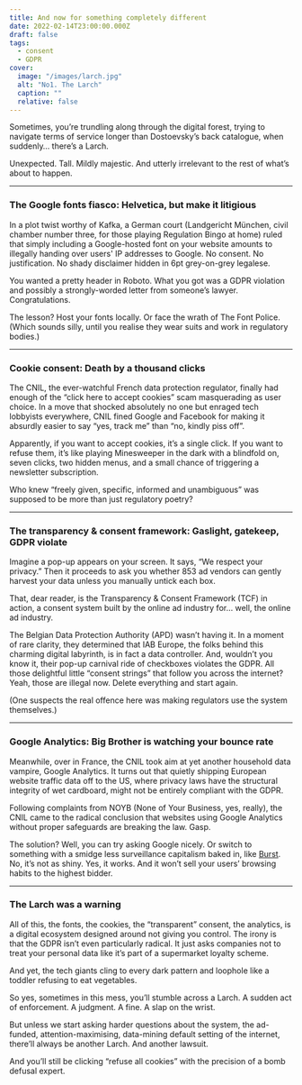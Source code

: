 ```yaml
---
title: And now for something completely different
date: 2022-02-14T23:00:00.000Z
draft: false
tags:
  - consent
  - GDPR
cover:
  image: "/images/larch.jpg"
  alt: "No1. The Larch" 
  caption: ""
  relative: false 
---
```


Sometimes, you’re trundling along through the digital forest, trying to navigate terms of service longer than Dostoevsky’s back catalogue, when suddenly… there’s a Larch.

Unexpected. Tall. Mildly majestic. And utterly irrelevant to the rest of what’s about to happen.

***

### The Google fonts fiasco: Helvetica, but make it litigious

In a plot twist worthy of Kafka, a German court (Landgericht München, civil chamber number three, for those playing Regulation Bingo at home) ruled that simply including a Google-hosted font on your website amounts to illegally handing over users' IP addresses to Google. No consent. No justification. No shady disclaimer hidden in 6pt grey-on-grey legalese.

You wanted a pretty header in Roboto. What you got was a GDPR violation and possibly a strongly-worded letter from someone’s lawyer. Congratulations.

The lesson? Host your fonts locally. Or face the wrath of The Font Police. (Which sounds silly, until you realise they wear suits and work in regulatory bodies.)

***

### Cookie consent: Death by a thousand clicks

The CNIL, the ever-watchful French data protection regulator, finally had enough of the “click here to accept cookies” scam masquerading as user choice. In a move that shocked absolutely no one but enraged tech lobbyists everywhere, CNIL fined Google and Facebook for making it absurdly easier to say “yes, track me” than “no, kindly piss off”.

Apparently, if you want to accept cookies, it’s a single click. If you want to refuse them, it’s like playing Minesweeper in the dark with a blindfold on, seven clicks, two hidden menus, and a small chance of triggering a newsletter subscription.

Who knew “freely given, specific, informed and unambiguous” was supposed to be more than just regulatory poetry?

***

### The transparency & consent framework: Gaslight, gatekeep, GDPR violate

Imagine a pop-up appears on your screen. It says, “We respect your privacy.” Then it proceeds to ask you whether 853 ad vendors can gently harvest your data unless you manually untick each box.

That, dear reader, is the Transparency & Consent Framework (TCF) in action, a consent system built by the online ad industry for… well, the online ad industry.

The Belgian Data Protection Authority (APD) wasn’t having it. In a moment of rare clarity, they determined that IAB Europe, the folks behind this charming digital labyrinth, is in fact a data controller. And, wouldn’t you know it, their pop-up carnival ride of checkboxes violates the GDPR. All those delightful little “consent strings” that follow you across the internet? Yeah, those are illegal now. Delete everything and start again.

(One suspects the real offence here was making regulators use the system themselves.)

***

### Google Analytics: Big Brother is watching your bounce rate

Meanwhile, over in France, the CNIL took aim at yet another household data vampire, Google Analytics. It turns out that quietly shipping European website traffic data off to the US, where privacy laws have the structural integrity of wet cardboard, might not be entirely compliant with the GDPR.

Following complaints from NOYB (None of Your Business, yes, really), the CNIL came to the radical conclusion that websites using Google Analytics without proper safeguards are breaking the law. Gasp.

The solution? Well, you can try asking Google nicely. Or switch to something with a smidge less surveillance capitalism baked in, like [Burst](https://burst-statistics.app/). No, it’s not as shiny. Yes, it works. And it won’t sell your users’ browsing habits to the highest bidder.

***

### The Larch was a warning

All of this, the fonts, the cookies, the “transparent” consent, the analytics, is a digital ecosystem designed around not giving you control. The irony is that the GDPR isn’t even particularly radical. It just asks companies not to treat your personal data like it’s part of a supermarket loyalty scheme.

And yet, the tech giants cling to every dark pattern and loophole like a toddler refusing to eat vegetables.

So yes, sometimes in this mess, you’ll stumble across a Larch. A sudden act of enforcement. A judgment. A fine. A slap on the wrist.

But unless we start asking harder questions about the system, the ad-funded, attention-maximising, data-mining default setting of the internet, there’ll always be another Larch. And another lawsuit.

And you’ll still be clicking “refuse all cookies” with the precision of a bomb defusal expert.
